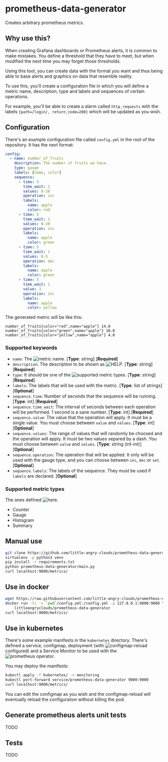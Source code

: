 # prometheus-data-generator
Creates arbitrary prometheus metrics.

## Why use this?
When creating Grafana dashboards or Prometheus alerts, it is common to make
mistakes. You define a threshold that they have to meet, but when modified the
next time you may forget those thresholds.

Using this tool, you can create data with the format you want and
thus being able to base alerts and graphics on data that resemble reality.

To use this, you'll create a configuration file in which you will define a
metric name, description, type and labels and sequences of certain operations.

For example, you'll be able to create a alarm called `http_requests` with the
labels `{path=/login/, return_code=200}` which will be updated as you wish.

## Configuration
There's an example configuration file called `config.yml` in the root of the
repository. It has the next format:

``` yaml
config:
  - name: number_of_fruits
    description: The number of fruits we have.
    type: gauge
    labels: [name, color]
    sequence:
      - time: 5
        time_wait: 1
        values: 0-20
        operation: inc
        labels:
          name: apple
          color: red
      - time: 5
        time_wait: 1
        values: 0-20
        operation: inc
        labels:
          name: apple
          color: green
      - time: 5
        time_wait: 1
        values: 0-5
        operation: dec
        labels:
          name: apple
          color: green
      - time: 5
        time_wait: 1
        value: 3
        operation: inc
        labels:
          name: apple
          color: yellow
```

The generated metric will be like this:

``` text
number_of_fruits{color="red",name="apple"} 14.0
number_of_fruits{color="green",name="apple"} 10.0
number_of_fruits{color="yellow",name="apple"} 4.0
```

### Supported keywords
- `name`: The ![metric
  name](https://prometheus.io/docs/instrumenting/writing_clientlibs/#metric-names).
  [**Type**: string] [**Required**]
- `description`: The description to be shown as
  ![HELP](https://prometheus.io/docs/instrumenting/writing_clientlibs/#metric-description-and-help).
  [**Type**: string] [**Required**]
- `type`: It should be one of the ![supported](###supported-metric-types) metric
  types.  [**Type**: string] [**Required**]
- `labels`: The labels that will be used with the metric. [**Type**: list of
  strings] [**Optional**]
- `sequence.time`: Number of seconds that the sequence will be running.
  [**Type**: int] [**Required**]
- `sequence.time_wait`: The interval of seconds between each operation will be
  performed. 1 second is a sane number. [**Type**: int] [**Required**]
- `sequence.value`: The value that the operation will apply. It must be a single
  value. You must choose between `value` and `values`. [**Type**: int] [**Optional**]
- `sequence.values`: The range of values that will randomly be choosed and the
  operation will apply. It must be two values separed by a dash. You must choose
  between `value` and `values`. [**Type**: string (int-int)] [**Optional**]
- `sequence.operation`: The operation that will be applied. It only will be used
  with the gauge type, and you can choose between `inc`, `dec` or `set`. [**Optional**]
- `sequence.labels`: The labels of the sequence. They must be used if `labels`
  are declared. [**Optional**]

### Supported metric types
The ones defined ![here](https://prometheus.io/docs/concepts/metric_types/).
- Counter
- Gauge
- Histogram
- Summary

## Manual use

```bash
git clone https://github.com/little-angry-clouds/prometheus-data-generator.git
virtualenv -p python3 venv
pip install -r requirements.txt
python prometheus-data-generator/main.py
curl localhost:9000/metrics/
```

## Use in docker

``` bash
wget https://raw.githubusercontent.com/little-angry-clouds/prometheus-data-generator/master/config.yml
docker run -ti -v `pwd`/config.yml:/config.yml -p 127.0.0.1:9000:9000 \
    littleangryclouds/prometheus-data-generator
curl localhost:9000/metrics/
```

## Use in kubernetes
There's some example manifests in the `kubernetes` directory. There's defined a
service, configmap, deployment (with
![configmap-reload](https://github.com/jimmidyson/configmap-reload) configured)
and a Service Monitor to be used with the ![prometheus
operator](https://github.com/coreos/prometheus-operator).

You may deploy the manifests:

``` bash
kubectl apply -f kubernetes/ -n monitoring
kubectl port-forward service/prometheus-data-generator 9000:9000
curl localhost:9000/metrics/
```

You can edit the configmap as you wish and the configmap-reload will
eventually reload the configuration without killing the pod.

## Generate prometheus alerts unit tests
TODO

## Tests
TODO
